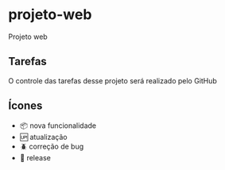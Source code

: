 # projeto-web

Projeto web

## Tarefas

O controle das tarefas desse projeto será realizado pelo GitHub

## Ícones
- :package: nova funcionalidade
- :up: atualização
- :beetle: correção de bug
- :checkered_flag: release